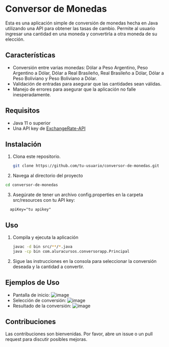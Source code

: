 # Conversor de Monedas

Esta es una aplicación simple de conversión de monedas hecha en Java utilizando una API para obtener las tasas de cambio. Permite al usuario ingresar una cantidad en una moneda y convertirla a otra moneda de su elección.

## Características

- Conversión entre varias monedas: Dólar a Peso Argentino, Peso Argentino a Dólar, Dólar a Real Brasileño, Real Brasileño a Dólar, Dólar a Peso Boliviano y Peso Boliviano a Dólar.
- Validación de entradas para asegurar que las cantidades sean válidas.
- Manejo de errores para asegurar que la aplicación no falle inesperadamente.

## Requisitos

- Java 11 o superior
- Una API key de [ExchangeRate-API](https://www.exchangerate-api.com/)

## Instalación

1. Clona este repositorio.
   ```bash
   git clone https://github.com/tu-usuario/conversor-de-monedas.git

2. Navega al directorio del proyecto
  ```bash
  cd conversor-de-monedas
  ```

3. Asegúrate de tener un archivo config.properties en la carpeta src/resources con tu API key:
```
  apiKey="tu apikey"
```

## Uso

1. Compila y ejecuta la aplicación
   ```bash
   javac -d bin src/**/*.java
   java -cp bin com.aluracursos.conversorapp.Principal
   ```
   
2. Sigue las instrucciones en la consola para seleccionar la conversión deseada y la cantidad a convertir.

## Ejemplos de Uso

- Pantalla de inicio:
  ![image](https://github.com/user-attachments/assets/34d0f8dc-4a90-4098-ad6c-2dadd5232902)
- Selección de conversión:
  ![image](https://github.com/user-attachments/assets/3bf34a13-a810-4412-9668-c0fc4809c915)
- Resultado de la conversión:
  ![image](https://github.com/user-attachments/assets/9cc6919d-ceb5-44f6-a790-642ecc5d2d0c)

## Contribuciones
Las contribuciones son bienvenidas. Por favor, abre un issue o un pull request para discutir posibles mejoras.
